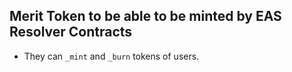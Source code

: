 ## Merit Token to be able to be minted by EAS Resolver Contracts

- They can `_mint` and `_burn` tokens of users.